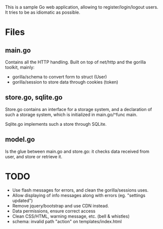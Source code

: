 This is a sample Go web application, allowing to register/login/logout
users. It tries to be as idiomatic as possible.

# Files
## main.go
Contains all the HTTP handling. Built on top of net/http and
the gorilla toolkit, mainly:

* gorilla/schema to convert form to struct (User)
* gorilla/session to store data through cookies (token)

## store.go, sqlite.go 
Store.go contains an interface for a storage system, and a
declaration of such a storage system, which is initialized in
main.go/^func main.

Sqlite.go implements such a store through SQLite.

## model.go
Is the glue between main.go and store.go: it checks data
received from user, and store or retrieve it.

# TODO

* Use flash messages for errors, and clean the gorilla/sessions uses.
* Allow displaying of info messages along with errors (eg. "settings updated")
* Remove jquery/bootstrap and use CDN instead.
* Data permissions, ensure correct access
* Clean CSS/HTML, warning message, etc. (bell & whistles)
* schema: invalid path "action" on templates/index.html 
